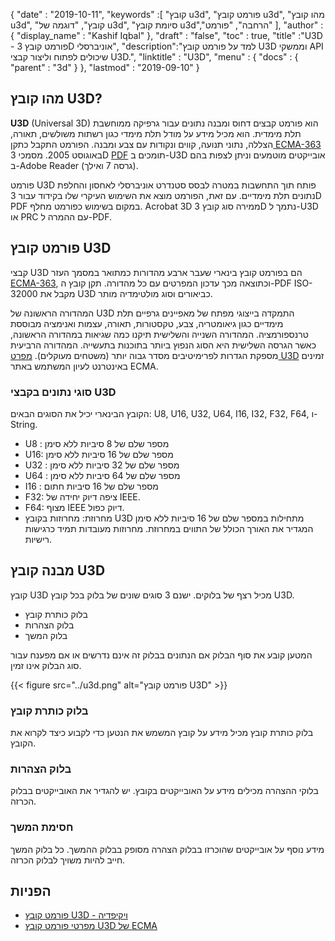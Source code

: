 {
  "date" : "2019-10-11",
  "keywords" :[ "קובץ u3d", "פורמט קובץ u3d", "מהו קובץ u3d", "קובץ", "דוגמה של u3d", "סיומת קובץ u3d","הרחבה", "פורמט" ],
  "author" : {
    "display_name" : "Kashif Iqbal"
},
  "draft" : "false",
  "toc" : true,
  "title" :"U3D - פורמט קובץ 3D אוניברסלי",
  "description":"למד על פורמט קובץ U3D וממשקי API שיכולים לפתוח וליצור קבצי U3D.",
  "linktitle" : "U3D",
  "menu" : {
    "docs" : {
      "parent" : "3d"
}
},
  "lastmod" : "2019-09-10"
}

## מהו קובץ U3D?

**U3D** (Universal 3D) הוא פורמט קבצים דחוס ומבנה נתונים עבור גרפיקה ממוחשבת תלת מימדית. הוא מכיל מידע על מודל תלת מימדי כגון רשתות משולשים, תאורה, הצללה, נתוני תנועה, קווים ונקודות עם צבע ומבנה. הפורמט התקבל כתקן[ ECMA-363](http://www.ecma-international.org/publications/standards/Ecma-363.htm) באוגוסט 2005. מסמכי 3D [PDF](/he/pdf/) תומכים ב-U3D אובייקטים מוטמעים וניתן לצפות בהם ב-Adobe Reader (גרסה 7 ואילך).

פורמט U3D פותח תוך התחשבות במטרה לבסס סטנדרט אוניברסלי לאחסון והחלפת נתונים תלת מימדיים. עם זאת, הפורמט מוצא את השימוש העיקרי שלו בקידוד עבור 3D PDF במקום בשימוש כפורמט מחלף. Acrobat 3D ממירה סוג קובץ 3D נתמך ל-U3D או PRC עם ההמרה ל-PDF.

## פורמט קובץ U3D

קבצי U3D הם בפורמט קובץ בינארי שעבר ארבע מהדורות כמתואר במסמך העזר [ECMA-363](http://www.ecma-international.org/publications/standards/Ecma-363.htm), וכתוצאה מכך עדכון המפרטים עם כל מהדורה. תקן קובץ ה-PDF ISO-32000 מקבל את U3D כביאורים וסוג מולטימדיה מותר.

המהדורה הראשונה של U3D התמקדה בייצוגי מפתח של מאפיינים גרפיים תלת מימדיים כגון גיאומטריה, צבע, טקסטורות, תאורה, עצמות ואנימציה מבוססת טרנספורמציה. המהדורה השנייה והשלישית תיקנו כמה שגיאות במהדורה הראשונה, כאשר הגרסה השלישית היא הסוג הנפוץ ביותר בתוכנות בתעשייה. המהדורה הרביעית מספקת הגדרות לפרימיטיבים מסדר גבוה יותר (משטחים מעוקלים). [מפרט U3D](http://www.ecma-international.org/publications/standards/Ecma-363.htm) זמינים באינטרנט לעיון המשתמש באתר ECMA.

### סוגי נתונים בקבצי U3D

הקובץ הבינארי יכיל את הסוגים הבאים: U8, U16, U32, U64, I16, I32, F32, F64, ו-String.

* U8 : מספר שלם של 8 סיביות ללא סימן
* U16: מספר שלם של 16 סיביות ללא סימן
* U32 : מספר שלם של 32 סיביות ללא סימן
* U64 : מספר שלם של 64 סיביות ללא סימן
* I16 : מספר שלם של 16 סיביות חתום
* F32: ציפה דיוק יחידה של IEEE.
* F64: מצוף IEEE דיוק כפול.
* מחרוזת: מחרוזות בקובץ U3D מתחילות במספר שלם של 16 סיביות ללא סימן המגדיר את האורך הכולל של התווים במחרוזת. מחרוזות מעובדות תמיד כרגישות רישיות.

## מבנה קובץ U3D

קובץ U3D מכיל רצף של בלוקים. ישנם 3 סוגים שונים של בלוק בכל קובץ U3D.

* בלוק כותרת קובץ
* בלוק הצהרות
* בלוק המשך

המטען קובע את סוף הבלוק אם הנתונים בבלוק זה אינם נדרשים או אם מפענח עבור סוג הבלוק אינו זמין.

{{< figure src="../u3d.png" alt="פורמט קובץ U3D" >}}

### בלוק כותרת קובץ
בלוק כותרת קובץ מכיל מידע על קובץ המשמש את הנטען כדי לקבוע כיצד לקרוא את הקובץ.

### בלוק הצהרות

בלוקי ההצהרה מכילים מידע על האובייקטים בקובץ. יש להגדיר את האובייקטים בבלוק הכרזה.

### חסימת המשך

מידע נוסף על אובייקטים שהוכרזו בבלוק הצהרה מסופק בבלוק ההמשך. כל בלוק המשך חייב להיות משויך לבלוק הכרזה.


## הפניות ##

* [פורמט קובץ U3D - ויקיפדיה](https://en.wikipedia.org/wiki/Universal_3D)
* [מפרטי פורמט קובץ U3D של ECMA](https://www.ecma-international.org/publications/standards/Ecma-363.htm)

